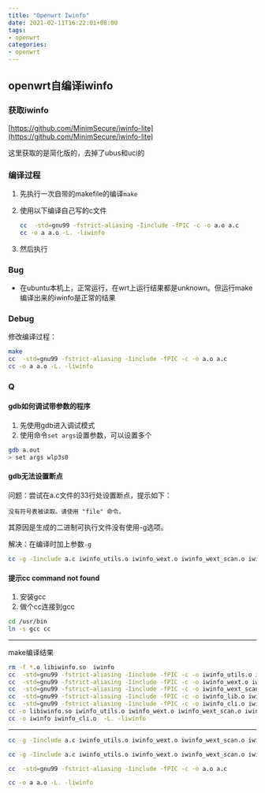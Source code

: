 ```yaml
---
title: "Openwrt Iwinfo"
date: 2021-02-11T16:22:01+08:00
tags:
- openwrt
categories: 
- openwrt
---
```


## openwrt自编译iwinfo

### 获取iwinfo

[https://github.com/MinimSecure/iwinfo-lite](https://github.com/MinimSecure/iwinfo-lite)

这里获取的是简化版的，去掉了ubus和uci的

### 编译过程

1. 先执行一次自带的makefile的编译`make`

2. 使用以下编译自己写的c文件

   ```bash
   cc  -std=gnu99 -fstrict-aliasing -Iinclude -fPIC -c -o a.o a.c
   cc -o a a.o -L. -liwinfo
   ```

3. 然后执行

### Bug

- 在ubuntu本机上，正常运行，在wrt上运行结果都是unknown。但运行make编译出来的iwinfo是正常的结果

### Debug

修改编译过程：

```bash
make
cc  -std=gnu99 -fstrict-aliasing -Iinclude -fPIC -c -o a.o a.c
cc -o a a.o -L. -liwinfo
```

### Q

#### gdb如何调试带参数的程序

1. 先使用gdb进入调试模式
2. 使用命令`set args`设置参数，可以设置多个

```bash
gdb a.out
> set args wlp3s0
```

#### gdb无法设置断点

问题：尝试在a.c文件的33行处设置断点，提示如下：

`没有符号表被读取。请使用 "file" 命令。`

其原因是生成的二进制可执行文件没有使用-g选项。

解决：在编译时加上参数`-g`

```bash
cc -g -Iinclude a.c iwinfo_utils.o iwinfo_wext.o iwinfo_wext_scan.o iwinfo_lib.o
```

#### 提示cc command not found

1. 安装gcc
2. 做个cc连接到gcc

```bash
cd /usr/bin
ln -s gcc cc
```



---

make编译结果

```bash
rm -f *.o libiwinfo.so  iwinfo
cc  -std=gnu99 -fstrict-aliasing -Iinclude -fPIC -c -o iwinfo_utils.o iwinfo_utils.c
cc  -std=gnu99 -fstrict-aliasing -Iinclude -fPIC -c -o iwinfo_wext.o iwinfo_wext.c
cc  -std=gnu99 -fstrict-aliasing -Iinclude -fPIC -c -o iwinfo_wext_scan.o iwinfo_wext_scan.c
cc  -std=gnu99 -fstrict-aliasing -Iinclude -fPIC -c -o iwinfo_lib.o iwinfo_lib.c
cc  -std=gnu99 -fstrict-aliasing -Iinclude -fPIC -c -o iwinfo_cli.o iwinfo_cli.c
cc -o libiwinfo.so iwinfo_utils.o iwinfo_wext.o iwinfo_wext_scan.o iwinfo_lib.o  -shared
cc -o iwinfo iwinfo_cli.o  -L. -liwinfo
```



---



```bash
cc -g -Iinclude a.c iwinfo_utils.o iwinfo_wext.o iwinfo_wext_scan.o iwinfo_lib.o iwinfo_nl80211.o
```



```bash
cc -g -Iinclude a.c iwinfo_utils.o iwinfo_wext.o iwinfo_wext_scan.o iwinfo_lib.o iwinfo_nl80211.o -lnl-3 -lnl-genl-3
```



```bash
cc  -std=gnu99 -fstrict-aliasing -Iinclude -fPIC -c -o a.o a.c

cc -o a a.o -L. -liwinfo
```

